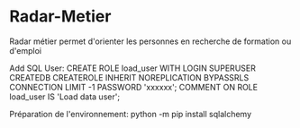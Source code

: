 # Radar-Metier
Radar métier permet d'orienter les personnes en recherche de formation ou d'emploi

Add SQL User:
CREATE ROLE load_user WITH
	LOGIN
	SUPERUSER
	CREATEDB
	CREATEROLE
	INHERIT
	NOREPLICATION
	BYPASSRLS
	CONNECTION LIMIT -1
	PASSWORD 'xxxxxx';
COMMENT ON ROLE load_user IS 'Load data user';

Préparation de l'environnement:
python -m pip install sqlalchemy